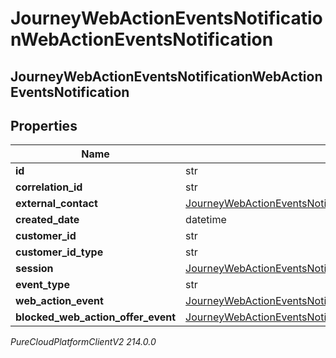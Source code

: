 # JourneyWebActionEventsNotificationWebActionEventsNotification

## JourneyWebActionEventsNotificationWebActionEventsNotification

## Properties

|Name | Type | Description | Notes|
|------------ | ------------- | ------------- | -------------|
| **id** | str |  | [optional] |
| **correlation_id** | str |  | [optional] |
| **external_contact** | [JourneyWebActionEventsNotificationExternalContact](JourneyWebActionEventsNotificationExternalContact) |  | [optional] |
| **created_date** | datetime |  | [optional] |
| **customer_id** | str |  | [optional] |
| **customer_id_type** | str |  | [optional] |
| **session** | [JourneyWebActionEventsNotificationSession](JourneyWebActionEventsNotificationSession) |  | [optional] |
| **event_type** | str |  | [optional] |
| **web_action_event** | [JourneyWebActionEventsNotificationWebActionMessage](JourneyWebActionEventsNotificationWebActionMessage) |  | [optional] |
| **blocked_web_action_offer_event** | [JourneyWebActionEventsNotificationBlockedWebActionOfferMessage](JourneyWebActionEventsNotificationBlockedWebActionOfferMessage) |  | [optional] |



_PureCloudPlatformClientV2 214.0.0_
